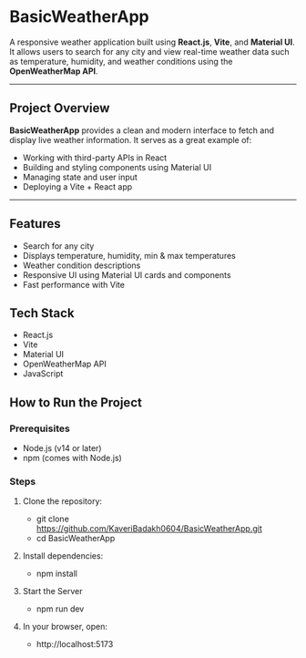 # BasicWeatherApp

A responsive weather application built using **React.js**, **Vite**, and **Material UI**. It allows users to search for any city and view real-time weather data such as temperature, humidity, and weather conditions using the **OpenWeatherMap API**.

---

## Project Overview

**BasicWeatherApp** provides a clean and modern interface to fetch and display live weather information. It serves as a great example of:

- Working with third-party APIs in React
- Building and styling components using Material UI
- Managing state and user input
- Deploying a Vite + React app

---

## Features

-  Search for any city
-  Displays temperature, humidity, min & max temperatures
-  Weather condition descriptions
-  Responsive UI using Material UI cards and components
-  Fast performance with Vite


## Tech Stack

- React.js
- Vite
- Material UI
- OpenWeatherMap API
- JavaScript


## How to Run the Project

### Prerequisites

- Node.js (v14 or later)
- npm (comes with Node.js)

### Steps

1. Clone the repository: 
   - git clone https://github.com/KaveriBadakh0604/BasicWeatherApp.git
   - cd BasicWeatherApp
   
2. Install dependencies:
   - npm install
3. Start the Server
   - npm run dev
4. In your browser, open:
   - http://localhost:5173

